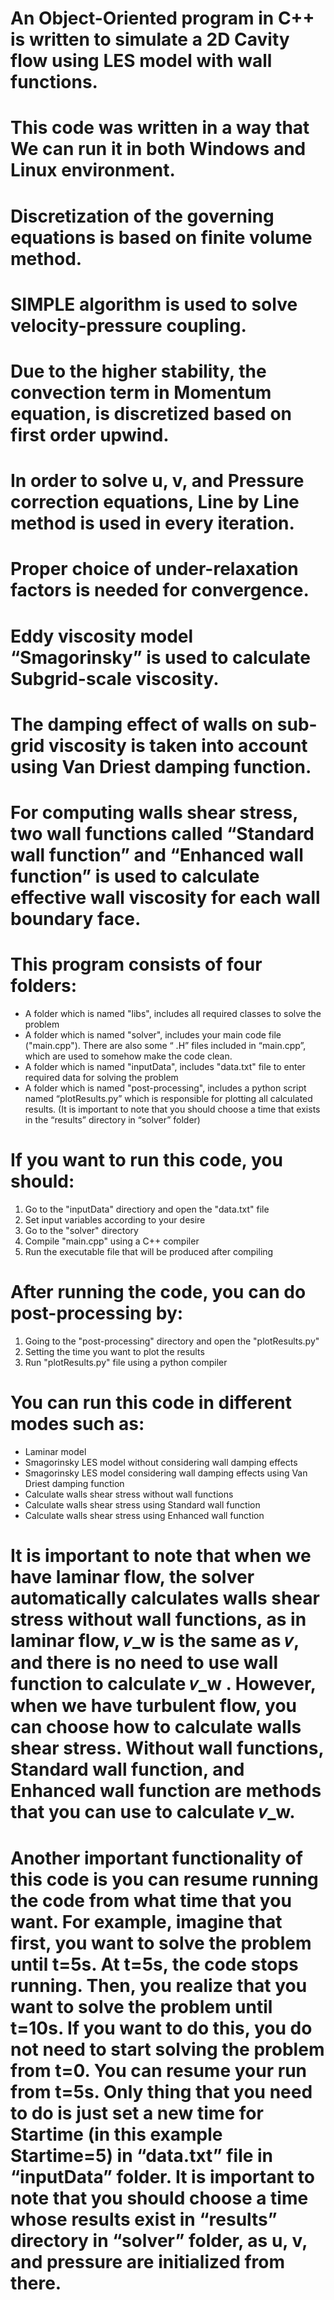 # An Object-Oriented program in C++ is written to simulate a 2D Cavity flow using LES model with wall functions.

# This code was written in a way that We can run it in both Windows and Linux environment.

# Discretization of the governing equations is based on finite volume method.

# SIMPLE algorithm is used to solve velocity-pressure coupling.

# Due to the higher stability, the convection term in Momentum equation, is discretized based on first order upwind.

# In order to solve u, v, and Pressure correction equations, Line by Line method is used in every iteration.

# Proper choice of under-relaxation factors is needed for convergence.

# Eddy viscosity model “Smagorinsky” is used to calculate Subgrid-scale viscosity. 

# The damping effect of walls on sub-grid viscosity is taken into account using Van Driest damping function.

# For computing walls shear stress, two wall functions called “Standard wall function” and “Enhanced wall function” is used to calculate effective wall viscosity for each wall boundary face.

# This program consists of four folders: 
  * A folder which is named "libs", includes all required classes to solve the problem
  * A folder which is named "solver", includes your main code file ("main.cpp"). There are also some “ .H” files included in “main.cpp”, which are used to somehow make the code clean.
  * A folder which is named "inputData", includes "data.txt" file to enter required data for solving the problem 
  * A folder which is named "post-processing", includes a python script named “plotResults.py” which is responsible for plotting all calculated results. (It is important to note that you should choose a time that exists in the “results” directory in “solver” folder)

# If you want to run this code, you should:
  1. Go to the "inputData" directiory and open the "data.txt" file
  2. Set input variables according to your desire
  3. Go to the "solver" directory
  4. Compile "main.cpp" using a C++ compiler
  5. Run the executable file that will be produced after compiling

# After running the code, you can do post-processing by:
  1. Going to the "post-processing" directory and open the "plotResults.py" 
  2. Setting the time you want to plot the results
  3. Run "plotResults.py" file using a python compiler
  
# You can run this code in different modes such as:
  * Laminar model
  * Smagorinsky LES model without considering wall damping effects
  * Smagorinsky LES model considering wall damping effects using Van Driest damping function
  * Calculate walls shear stress without wall functions
  * Calculate walls shear stress using Standard wall function
  * Calculate walls shear stress using Enhanced wall function
  
# It is important to note that when we have laminar flow, the solver automatically calculates walls shear stress without wall functions, as in laminar flow, 𝜈_w is the same as 𝜈, and there is no need to use wall function to calculate 𝜈_w . However, when we have turbulent flow, you can choose how to calculate walls shear stress. Without wall functions, Standard wall function, and Enhanced wall function are methods that you can use to calculate 𝜈_w.

# Another important functionality of this code is you can resume running the code from what time that you want. For example, imagine that first, you want to solve the problem until t=5s. At t=5s, the code stops running. Then, you realize that you want to solve the problem until t=10s. If you want to do this, you do not need to start solving the problem from t=0. You can resume your run from t=5s. Only thing that you need to do is just set a new time for Startime (in this example Startime=5) in “data.txt” file in “inputData” folder. It is important to note that you should choose a time whose results exist in “results” directory in “solver” folder, as u, v, and pressure are initialized from there.
